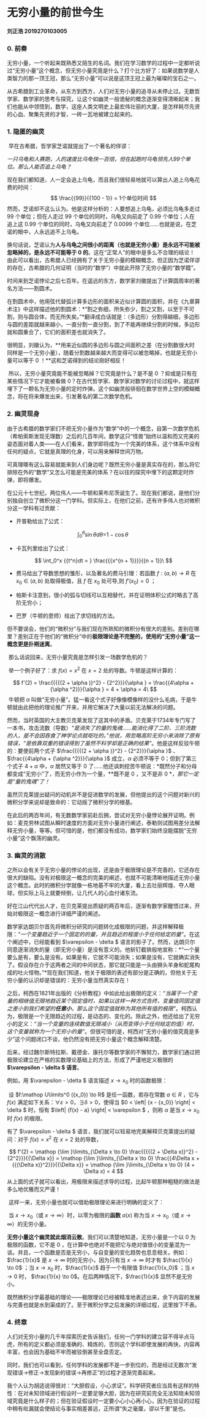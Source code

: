 # 无穷小量的前世今生

#### 刘正浩 2019270103005

### 0. 前奏

​		无穷小量，一个听起来既熟悉又陌生的名词。我们在学习数学的过程中一定都听说过“无穷小量”这个概念，但无穷小量究竟是什么？打个比方好了：如果说数学是人类智力的那一顶王冠，那么“无穷小量”可以说是这顶王冠上最为璀璨的宝石之一。

​		从古希腊到工业革命，从东方到西方，人们对无穷小量的追寻从未停止过。无数哲学家、数学家的思考与探究，让这个如幽灵一般诡秘的概念逐渐变得清晰起来；我们也能从中领悟到，数学，这座人类文明史上最宏伟壮丽的大厦，是怎样耗尽先贤的心血、聚集先贤的才智，一砖一瓦地被建立起来的。

### 1. 隐匿的幽灵

​		早在古希腊，哲学家芝诺就提出了一个著名的佯谬：

​		*一只乌龟和人赛跑，人的速度比乌龟快一百倍，但在起跑时乌龟领先人99个单位。那么人能否追上乌龟？*

​		现在我们都知道，人一定会追上乌龟，而且我们很轻易地就可以算出人追上乌龟花费的时间：
$$
\frac{{99}}{{100 - 1}} = 1个单位时间
$$
​		然而，芝诺却不这么认为。他是这样分析的：人要想追上乌龟，必须比乌龟多走过 $99$ 个单位；但在人走过 $99$ 个单位的同时，乌龟又向前走了 $0.99$ 个单位；人在追上这 $0.99$ 个单位的同时，乌龟又向前走了 $0.0099$ 个单位……也就是说，在芝诺的眼中，人永远追不上乌龟。

​		换句话说，芝诺认为**人与乌龟之间很小的距离（也就是无穷小量）是永远不可能被忽略掉的，是永远不可能等于 $0$ 的**。这在“正常人”的眼中是多么不合理的结论！由此可以看出，古希腊人已经拥有了关于无穷小量的模糊概念，但正因为芝诺佯谬的存在，古希腊的几何证明（当时的“数学”）中就此开除了无穷小量的“数学籍”。

​		时间来到芝诺悖论之后七百年。在遥远的东方，数学家刘徽提出了计算圆周率的著名方法——割圆术。

​		在割圆术中，他用弦代替弧计算多边形的面积来近似计算圆的面积，并在《九章算术注》中这样描述他的割圆术：*“割之弥细，所失弥少，割之又割，以至于不可割，则与圆合体，而无所失矣。”*翻译成白话就是：（多边形）分割得越细，多边形与圆的差距就越来越小，一直分割一直分割，到了不能再继续分割的时候，多边形就和圆重合了，它们的面积差也就消失了。

​		很明显，刘徽认为，**用来近似圆的多边形与圆之间面积之差（在分割数很大时同样是一个无穷小量），随着分割数越来越大而变得可以被忽略掉，也就是无穷小量可以等于 $0$ ！**这和芝诺得到的结论刚好相反！

​		所以，无穷小量究竟能不能被忽略掉？它究竟是什么？是不是 $0$ ？抑或是只有在某些情况下它才能被看做 $0$？在古代哲学家、数学家对数学的讨论过程中，就这样埋下了一颗名为无穷小量的定时炸弹。这个如幽灵般徘徊在数学世界上空的模糊概念，将在将来爆发出来，引发著名的第二次数学危机。

### 2. 幽灵现身

​		由于古希腊的数学家们不把无穷小量作为“数学”中的一个概念，自第一次数学危机（希帕索斯发现无理数）之后的几百年间，数学这只“怪兽”始终以温和而又完美的姿态面对着人类——在人们看来，数学即将成为一个完美的体系，这个体系中没有任何的疑点，它就是真理的化身，可以用来解释世间万物。

​		可真理哪有这么容易就能来到人们身边呢？既然无穷小量是真实存在的，那么将它排除在外的“数学”又怎么可能是完美的体系？在以往的探究中埋下的这颗定时炸弹，即将爆发。

​		在公元十七世纪，两位伟人——牛顿和莱布尼茨诞生了。现在我们都说，是他们分别独自创立了微积分这一门学科。但实际上，在他们之前，还有许多伟人也对微积分这一学科有过贡献：

+ 开普勒给出了公式：

$$
\int_0^\theta  {\sin \theta d\theta  = } 1 - \cos \theta \
$$

+ 卡瓦列里给出了公式：

$$
\int_0^x {{t^n}dt = } \frac{{{x^{n + 1}}}}{{n + 1}}\
$$

+ 费马给出了导数思想的雏形，以及著名的费马引理：若函数 $f:(a,b)\rightarrow R$ 在 $x_0∈(a,b)$ 处取得极值，且 $f$ 在 $x_0$ 处可导,则 $f'(x_0)=0$ ；

+ 帕斯卡注意到，很小的弧与切线可以互相替代，并在证明体积公式时略去了高阶无穷小；

+ 巴罗（牛顿的恩师）给出了求切线的方法。  

​		但不要误会，他们的“微积分”与我们现在所熟知的微积分有很大的差别。差别在哪里？差别正在于他们的“微积分”中的**极限理论是不完整的，使用的“无穷小量”这一概念更是扑朔迷离**。

​		那么话说回来，无穷小量究竟是怎样引发一场数学危机的？

​		举一个例子好了：求 $f(x)=x^2$  在 $x=2$ 处的导数。牛顿是这样计算的：

$$
f'(2) = \frac{{{{(2 + \alpha )}^2} - {2^2}}}{\alpha } = \frac{{4\alpha  + {\alpha ^2}}}{\alpha } = 4 + \alpha  = 4\
$$
​		牛顿把 $\alpha$ 叫做“无穷小量”。猛一看这个式子好像像模像样的没什么毛病，于是牛顿就由此把他的理论推广开来，并用它解决了大量以前无法解决的问题。

​		然而，当时英国的大主教贝克莱发现了这其中的矛盾。贝克莱于1734年专门写了一本书，攻击流数（导数）*“是消失了的量的鬼魂……能消化得了二阶、三阶流数的人，是不会因吞食了神学论点就呕吐的。”*他说，用忽略高阶无穷小来消除了原有错误，*“是依靠双重的错误得到了虽然不科学却是正确的结果”*。他是这样反驳牛顿的：要使前两个式子 $\frac{{{{(2 + \alpha )}^2} - {2^2}}}{\alpha }$ 、 $\frac{{4\alpha  + {\alpha ^2}}}{\alpha }$ 成立，$\alpha$ 必须不等于 $0$；但到了第三个式子 $4 + \alpha$ 中，$\alpha$ 居然又等于 $0$ 了……他还讽刺挖苦牛顿说：*既然分子和分母都变成“无穷小”了，而无穷小作为一个量，**既不是 $0$ ，又不是非 $0$ **，那它一定是“量的鬼魂”了！*

​		虽然贝克莱提出疑问的动机并不是促进数学的发展，但他提出的这个问题对新兴的微积分学来说却是致命的：它动摇了微积分学的根基。

​		在此后的两百年间，有无数数学家前赴后拥，尝试对无穷小量悖论展开证明。例如：麦克劳林试图从瞬时速度的方面对无穷小量进行阐述，泰勒则试图用差分法解释无穷小量，等等。但可惜的是，他们都没有成功，数学家们始终没能摆脱“无穷小量”这个飘荡的幽灵。

### 3. 幽灵的消散

​		之所以会有关于无穷小量的悖论的出现，还是由于极限理论是不完善的，它还存在很大的缺陷。没有对极限这一概念的完美的阐述，也就不可能清晰地描述无穷小量这个概念。此时的微积分学就像一栋地基不牢的大厦，看上去壮丽辉煌、夺人眼球，但实际上马上就要倾倒，让几代人的心血付诸东流。

​		好在江山代代出人才，在贝克莱提出质疑的两百年后，逐渐有数学家醒悟过来，开始对极限这一概念进行详细严谨的阐述。

​		数学家达朗贝尔首先将微积分研究的问题转化成极限的问题，并这样解释极限：*“一个变量趋近于一个固定的的量，并且趋近的程度小于任何给定的量”*。在这个阐述中，已经能看到 $\varepsilon  - \delta $ 语言的影子了。然而，达朗贝尔同意逐渐消失的量（即无穷小量）是没有意义的。他斩钉截铁般地宣称：*“一个量要么是有，要么是没有。如果是有，它就不可能消失；如果是没有，它就确实消失了。假设存在介于这两者之间的中间状态，那它就只能是一头由狮头羊身和蛇尾构成的吐火怪物。”*现在我们知道，他关于极限的表述有部分是正确的，但他关于无穷小量的认识却是错误的：无穷小量当然真实存在！

​		之后，柯西在1821年出版的《分析教程》中如此给出极限的定义：*“当属于一个变量的相继值无限地趋近某个固定值时，如果以这样一种方式告终，变量值同固定值之差小到我们希望的**任意小**，那么这个固定值就称为其他所有值的极限”*。柯西认为，极限是一个无限趋近的过程，是动态的、变化的。除此之外，他还给出了无穷小的定义：*“当一个变量的连续数值无限减小（从而变得小于任何给定的值）时，这个变量就称为一个无穷小的量”*。但很可惜的是，柯西对“无穷小量的值究竟是多少”这个问题闭口不谈，他仍然没有把无穷小量这个概念解释清楚。

​		后来，经过魏尔斯特拉斯、戴德金、康托尔等数学家的不懈努力，数学家们通过把极限论建立在严格的实数理论基础上的方法，形成了严谨地定义极限的 **$\varepsilon  - \delta $ 语言**。

例如，用 $\varepsilon  - \delta $ 语言描述 $x \to x_0$ 时的函数极限：

​		设 $f:\mathop U\limits^0 ({x_0}) \to R$ 是任一函数，若存在常数 $a \in R$ ，它与 $f(x)$ 满足如下关系：$\forall \varepsilon  > 0$，$\exists \delta  > 0$，使得当 $0 < \left| {x - {x_0}} \right| < \delta $ 时，恒有 $\left| {f(x) - a} \right| < \varepsilon $ ，则称 $\alpha$ 是当 $x \to x_0$ 时 $f(x)$ 的极限。

  有了 $\varepsilon  - \delta $ 语言，我们就可以轻易地完美解释贝克莱提出的疑问：对于 $f(x)=x^2$  在 $x=2$ 处的导数，

$$
f'(2) = \mathop {\lim }\limits_{\Delta x \to 0} \frac{{{{(2 + \Delta x)}^2} - {2^2}}}{{\Delta x}} = \mathop {\lim }\limits_{\Delta x \to 0} \frac{{4\Delta x + {{(\Delta x)}^2}}}{{\Delta x}} = \mathop {\lim }\limits_{\Delta x \to 0} (4 + \Delta x) = 4
$$
​		从上面的式子就可以看出，用极限来描述求导的过程，比起牛顿那种粗糙的做法是多么地优雅而又严谨！

​		这样一来，无穷小量也就可以借助极限理论来进行明确的定义了：

​		当 $x \to x_0$（或 $x \to \infty$）时，以零为极限的**函数** $a(x)$ 称为当 $x \to x_0$（或 $x \to \infty$）的无穷小量。

​		**无穷小量这个幽灵就此烟消云散**。我们可以清楚地知道，无穷小量是一个以 $0$ 为极限的函数，它不是 $0$ ，在计算中也绝对不能把它与绝对值很小的变量混为一谈。并且，一个函数是否是无穷小，与自变量的变化趋势也息息相关。例如：$\frac{1}{x}$ 是 $x \to \infty$ 时的无穷小，因为只有当 $x \to \infty$ 时才有 $\frac{1}{x} \to 0$ ；当 $x \to x_0$ 时，$\frac{1}{x}$ 趋于一个有限值 $\frac{1}{x_0}$ ；当 $x \to 0$ 时， $\frac{1}{x} \to 0$。在后两种情况下，$\frac{1}{x}$ 显然不是无穷小。

​		既然微积分学最基础的理论——极限理论已经被精准地表述出来，余下内容的发展与完善也就是水到渠成的了。至于微积分学之后发展的详细过程，这里按下不表。

### 4. 终章

​		人们对无穷小量的几千年探索历史告诉我们，任何一门学科的建立容不得半点马虎，所有的定义都必须是准确的、精炼的，否则这个学科即使发展的再快，内容再丰富，也会因为基础不牢而被驳倒甚至全盘否定。

​		同时，我们也可以看到，任何学科的发展都不是一步到位的，而是经过无数次“发现错误→修正→发现新的错误→再修正”的过程才逐渐完善起来。

​		我个人认为胡适说得很对：“大胆假设，小心求证”。科学研究者应当具有这样的特性：在对未知领域进行假设时一定要足够大胆，因为在研究前完全无法知晓未知领域究竟是什么样子的；但在验证假设时一定要小心小心再小心，因为在验证的过程中稍有纰漏就会使结论与事实相差甚远，正所谓“失之毫厘，谬以千里”是也。